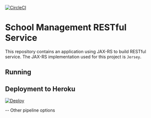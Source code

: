 [![CircleCI](https://circleci.com/bb/projectspartan/rest-service/tree/dev.svg?style=svg)](https://circleci.com/bb/projectspartan/rest-service/tree/dev)
# School Management RESTful Service
This repository contains an application using JAX-RS to build RESTful service. The JAX-RS implementation used for this project is `Jersey`.

## Running

## Deployment to Heroku
[![Deploy](https://www.herokucdn.com/deploy/button.svg)](https://heroku.com/deploy?template=https://bitbucket.org/projectspartan/rest-service)

-- Other pipeline options